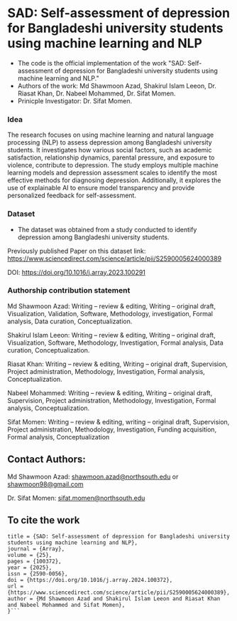 # SAD: Self-assessment of depression for Bangladeshi university students using machine learning and NLP
* The code is the official implementation of the work "SAD: Self-assessment of depression for Bangladeshi university students using machine learning and NLP."
* Authors of the work: Md Shawmoon Azad, Shakirul Islam Leeon, Dr. Riasat Khan, Dr. Nabeel Mohammed, Dr. Sifat Momen.
* Prinicple Investigator: Dr. Sifat Momen.

### Idea
The research focuses on using machine learning and natural language processing (NLP) to assess depression among Bangladeshi university students. It investigates how various social factors, such as academic satisfaction, relationship dynamics, parental pressure, and exposure to violence, contribute to depression. The study employs multiple machine learning models and depression assessment scales to identify the most effective methods for diagnosing depression. Additionally, it explores the use of explainable AI to ensure model transparency and provide personalized feedback for self-assessment.

### Dataset

* The dataset was obtained from a study conducted to identify depression among Bangladeshi university students.

Previously published Paper on this dataset link: https://www.sciencedirect.com/science/article/pii/S2590005624000389

DOI: https://doi.org/10.1016/j.array.2023.100291

### Authorship contribution statement

Md Shawmoon Azad: Writing – review & editing, Writing – original draft, Visualization, Validation, Software, Methodology, investigation, Formal analysis, Data curation, Conceptualization. 

Shakirul Islam Leeon: Writing – review & editing, Writing – original draft, Visualization, Software, Methodology, Investigation, Formal analysis, Data curation, Conceptualization. 

Riasat Khan: Writing – review & editing, Writing – original draft, Supervision, Project administration, Methodology, Investigation, Formal analysis, Conceptualization. 

Nabeel Mohammed: Writing – review & editing, Writing – original draft, Supervision, Project administration, Methodology, Investigation, Formal analysis, Conceptualization. 

Sifat Momen: Writing – review & editing, writing – original draft, Supervision, Project administration, Methodology, Investigation, Funding acquisition, Formal analysis, Conceptualization


## Contact Authors:
Md Shawmoon Azad: shawmoon.azad@northsouth.edu or shawmoon98@gmail.com

Dr. Sifat Momen: sifat.momen@northsouth.edu

## To cite the work
```@article{AZAD2025100372,
title = {SAD: Self-assessment of depression for Bangladeshi university students using machine learning and NLP},
journal = {Array},
volume = {25},
pages = {100372},
year = {2025},
issn = {2590-0056},
doi = {https://doi.org/10.1016/j.array.2024.100372},
url = {https://www.sciencedirect.com/science/article/pii/S2590005624000389},
author = {Md Shawmoon Azad and Shakirul Islam Leeon and Riasat Khan and Nabeel Mohammed and Sifat Momen},
}```
